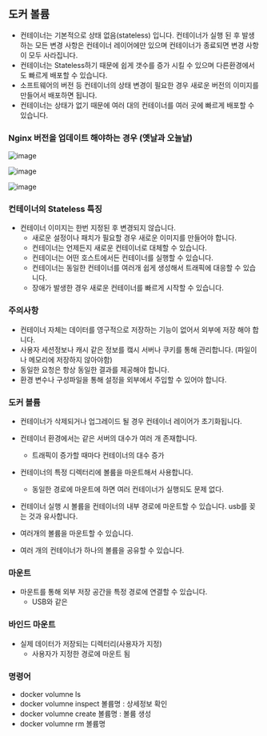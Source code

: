 ## 도커 볼륨

+ 컨테이너는 기본적으로 상태 없음(stateless) 입니다. 컨테이너가 실행 된 후 발생하는 모든 변경 사항은 컨테이너 레이어에만 있으며 컨테이너가 종료되면 변경 사항이 모두 사라집니다.
+ 컨테이너는 Stateless하기 때문에 쉽게 갯수를 증가 시킬 수 있으며 다른환경에서도 빠르게 배포할 수 있습니다.
+ 소프트웨어의 버전 등 컨테이너의 상태 변경이 필요한 경우 새로운 버전의 이미지를 만들어서 배포하면 됩니다.
+ 컨테이너는 상태가 없기 때문에 여러 대의 컨테이너를 여러 곳에 빠르게 배포할 수 있습니다.

### Nginx 버전을 업데이트 해야하는 경우 (옛날과 오늘날)

![image](https://github.com/HyangKeunChoi/TIL-Today-I-Learned-/assets/49984996/bd5b1188-7c42-4b17-a4ff-a8360aa07b08)

![image](https://github.com/HyangKeunChoi/TIL-Today-I-Learned-/assets/49984996/2c787fda-8323-4781-8542-410d8b141d10)

![image](https://github.com/HyangKeunChoi/TIL-Today-I-Learned-/assets/49984996/d7d3021d-3129-49ba-bf49-358c10ba09fb)

### 컨테이너의 Stateless 특징
+ 컨테이너 이미지는 한번 지정된 후 변경되지 않습니다.
  - 새로운 설정이나 패치가 필요할 경우 새로운 이미지를 만들어야 합니다.
  - 컨테이너는 언제든지 새로운 컨테이너로 대체할 수 있습니다.
  - 컨테이너는 어떤 호스트에서든 컨테이너를 실행할 수 있습니다.
  - 컨테이너는 동일한 컨테이너를 여러개 쉽게 생성해서 트래픽에 대응할 수 있습니다.
  - 장애가 발생한 경우 새로운 컨테이너를 빠르게 시작할 수 있습니다.
 
### 주의사항
+ 컨테이너 자체는 데이터를 영구적으로 저장하는 기능이 없어서 외부에 저장 해야 합니다.
+ 사용자 세션정보나 캐시 같은 정보를 캨시 서버나 쿠키를 통해 관리합니다. (파일이나 메모리에 저장하지 않아야함)
+ 동일한 요청은 항상 동일한 결과를 제공해야 합니다.
+ 환경 변수나 구성파일을 통해 설정을 외부에서 주입할 수 있어야 합니다.

### 도커 볼륨
+ 컨테이너가 삭제되거나 업그레이드 될 경우 컨테이너 레이어가 초기화됩니다.
+ 컨테이너 환경에서는 같은 서버의 대수가 여러 개 존재합니다.
  - 트래픽이 증가할 때마다 컨테이너의 대수 증가
+ 컨테이너의 특정 디렉터리에 볼륨을 마운트해서 사용합니다.
  - 동일한 경로에 마운트에 하면 여러 컨테이너가 실행되도 문제 없다.
 
+ 컨테이너 실행 시 볼륨을 컨테이너의 내부 경로에 마운트할 수 있습니다. usb를 꽂는 것과 유사합니다.
+ 여러개의 볼륨을 마운트할 수 있습니다.
+ 여러 개의 컨테이너가 하나의 볼륨을 공유할 수 있습니다.
 
### 마운트
+ 마운트를 통해 외부 저장 공간을 특정 경로에 연결할 수 있습니다.
  - USB와 같은
 
### 바인드 마운트
+ 실제 데이터가 저장되는 디렉터리(사용자가 지정)
  - 사용자가 지정한 경로에 마운트 됨

### 명령어
+ docker volumne ls
+ docker volumne inspect 볼륨명 : 상세정보 확인
+ docker volumne create 볼륨명 : 볼륨 생성
+ docker volumne rm 볼륨명

